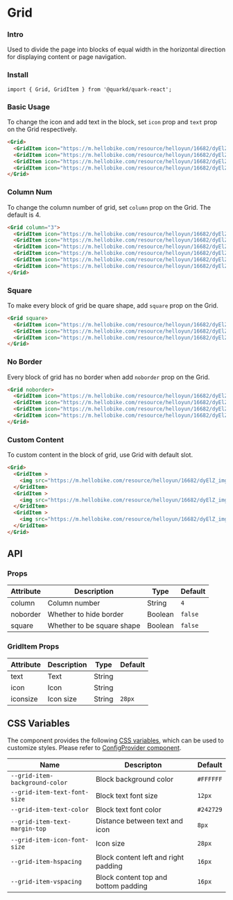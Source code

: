 # Grid

### Intro

Used to divide the page into blocks of equal width in the horizontal direction for displaying content or page navigation.

### Install

```tsx
import { Grid, GridItem } from '@quarkd/quark-react';
```

### Basic Usage

To change the icon and add text in the block, set `icon` prop and `text` prop on the Grid respectively.

```html
<Grid>
  <GridItem icon="https://m.hellobike.com/resource/helloyun/16682/dyElZ_img.png" text="文字" />
  <GridItem icon="https://m.hellobike.com/resource/helloyun/16682/dyElZ_img.png" text="文字" />
  <GridItem icon="https://m.hellobike.com/resource/helloyun/16682/dyElZ_img.png" text="文字" />
  <GridItem icon="https://m.hellobike.com/resource/helloyun/16682/dyElZ_img.png" text="文字" />
</Grid>
```

### Column Num
To change the column number of grid, set `column` prop on the Grid. The default is 4.

```html
<Grid column="3">
  <GridItem icon="https://m.hellobike.com/resource/helloyun/16682/dyElZ_img.png" text="文字" />
  <GridItem icon="https://m.hellobike.com/resource/helloyun/16682/dyElZ_img.png" text="文字" />
  <GridItem icon="https://m.hellobike.com/resource/helloyun/16682/dyElZ_img.png" text="文字" />
  <GridItem icon="https://m.hellobike.com/resource/helloyun/16682/dyElZ_img.png" text="文字" />
  <GridItem icon="https://m.hellobike.com/resource/helloyun/16682/dyElZ_img.png" text="文字" />
  <GridItem icon="https://m.hellobike.com/resource/helloyun/16682/dyElZ_img.png" text="文字" />
</Grid>
```

### Square
To make every block of grid be quare shape, add `square` prop on the Grid.
```html
<Grid square>
  <GridItem icon="https://m.hellobike.com/resource/helloyun/16682/dyElZ_img.png" text="文字" />
  <GridItem icon="https://m.hellobike.com/resource/helloyun/16682/dyElZ_img.png" text="文字" />
  <GridItem icon="https://m.hellobike.com/resource/helloyun/16682/dyElZ_img.png" text="文字" />
</Grid>
```

### No Border
Every block of grid has no border when add `noborder` prop on the Grid.

```html
<Grid noborder>
  <GridItem icon="https://m.hellobike.com/resource/helloyun/16682/dyElZ_img.png" text="文字" />
  <GridItem icon="https://m.hellobike.com/resource/helloyun/16682/dyElZ_img.png" text="文字" />
  <GridItem icon="https://m.hellobike.com/resource/helloyun/16682/dyElZ_img.png" text="文字" />
  <GridItem icon="https://m.hellobike.com/resource/helloyun/16682/dyElZ_img.png" text="文字" />
</Grid>
```
### Custom Content
To custom content in the block of grid, use Grid with default slot.

```html
<Grid>
  <GridItem >
    <img src="https://m.hellobike.com/resource/helloyun/16682/dyElZ_img.png" style="width: 40px;"/>
  </GridItem>
  <GridItem >
    <img src="https://m.hellobike.com/resource/helloyun/16682/dyElZ_img.png" style="width: 40px;"/>
  </GridItem>
  <GridItem >
    <img src="https://m.hellobike.com/resource/helloyun/16682/dyElZ_img.png" style="width: 40px;"/>
  </GridItem>
</Grid>
```

## API
### Props

| Attribute    | Description                | Type    | Default  |
|--------------|----------------------------|---------|----------|
| column       | Column number              | String  | `4`      |
| noborder     | Whether to hide border     | Boolean | `false`  |
| square       | Whether to be square shape | Boolean | `false`  |

### GridItem Props

| Attribute    | Description                | Type   | Default      |
|--------------|----------------------------|--------|------------- |
| text         | Text                       | String |              |
| icon         | Icon                       | String |              |
| iconsize     | Icon size                  | String | `28px`       |

## CSS Variables

The component provides the following [CSS variables](https://developer.mozilla.org/zh-CN/docs/Web/CSS/Using_CSS_custom_properties), which can be used to customize styles. Please refer to [ConfigProvider component](#/zh-CN/guide/theme).

| Name                           | Descripton                           | Default   |
| -------------------------------| -------------------------------------| ----------|
| `--grid-item-background-color` | Block background color               | `#FFFFFF` |
| `--grid-item-text-font-size`   | Block text font size                 | `12px`    |
| `--grid-item-text-color`       | Block text font color                | `#242729` |
| `--grid-item-text-margin-top`  | Distance between text and icon       | `8px`     |
| `--grid-item-icon-font-size`   | Icon size                            | `28px`    |
| `--grid-item-hspacing`         | Block content left and right padding | `16px`    |
| `--grid-item-vspacing`         | Block content top and bottom padding | `16px`    |
